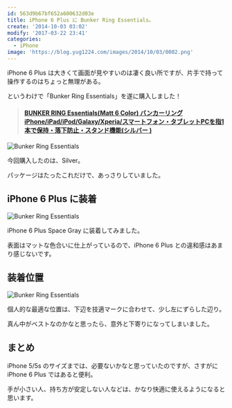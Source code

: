 ```yaml
---
id: 563d9b67bf652a600632d03e
title: iPhone 6 Plus に Bunker Ring Essentials。
create: '2014-10-03 03:02'
modify: '2017-03-22 23:41'
categories:
  - iPhone
image: 'https://blog.yug1224.com/images/2014/10/03/0002.png'
---
```


iPhone 6 Plus は大きくて画面が見やすいのは凄く良い所ですが、片手で持って操作するのはちょっと無理がある。

というわけで「Bunker Ring Essentials」を遂に購入しました！

<blockquote class="embedly-card" data-card-key="efc9713d77434ae8b88ef22dda0a91e8" data-card-controls="0" data-card-width="500" data-card-align="left"><h4><a href="http://www.amazon.co.jp/gp/product/B00H44VGQW/ref=as_li_ss_tl?ie=UTF8&camp=247&creative=7399&creativeASIN=B00H44VGQW&linkCode=as2&tag=yug1224-22">BUNKER RING Essentials(Matt 6 Color) バンカーリング iPhone/iPad/iPod/Galaxy/Xperia/スマートフォン・タブレットPCを指1本で保持・落下防止・スタンド機能(シルバー )</a></h4></blockquote>

![Bunker Ring Essentials](/images/2014/10/03/0001.png)

今回購入したのは、Silver。

パッケージはたったこれだけで、あっさりしていました。

<!-- more -->

## iPhone 6 Plus に装着

![Bunker Ring Essentials](/images/2014/10/03/0002.png)

iPhone 6 Plus Space Gray に装着してみました。

表面はマットな色合いに仕上がっているので、iPhone 6 Plus との違和感はあまり感じないです。

## 装着位置

![Bunker Ring Essentials](/images/2014/10/03/0003.png)

個人的な最適な位置は、下辺を技適マークに合わせて、少し左にずらした辺り。

真ん中がベストなのかなと思ったら、意外と下寄りになってしまいました。

## まとめ

iPhone 5/5s のサイズまでは、必要ないかなと思っていたのですが、さすがに iPhone 6 Plus ではあると便利。

手が小さい人、持ち方が安定しない人などは、かなり快適に使えるようになると思います。
